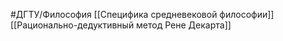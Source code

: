 #ДГТУ/Философия 
[[Специфика средневековой философии]]
[[Рационально-дедуктивный метод Рене Декарта]]
